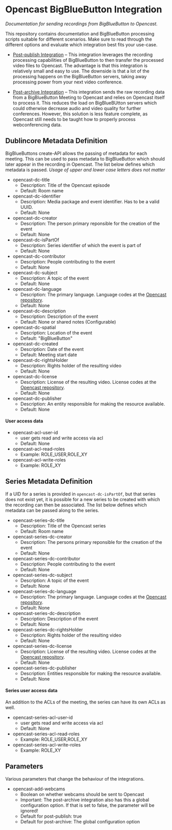 Opencast BigBlueButton Integration
==================================

_Documentation for sending recordings from BigBlueButton to Opencast._

This repository contains documentation and BigBlueButton processing scripts suitable for different scenarios.
Make sure to read through the different options and evaluate which integration best fits your use-case.

- [Post-publish Integration](post-publish) – This integration leverages the recording processing capabilities of BigBlueButton to then transfer the processed video files to Opencast.
  The advantage is that this integration is relatively small and easy to use. The downside is that a lot of the processing happens on the BigBlueButton servers,
  taking away processing power from your next video conference.

- [Post-archive Integration](post-archive) – This integration sends the raw recording data from a BigBlueButton Meeting to Opencast and relies on Opencast itself to process it.
  This reduces the load on BigBlueBUtton servers which could otherwise decrease audio and video quality for further conferences. However, this solution is less feature complete, as Opencast still needs to be taught how to properly process webconferencing data.


Dublincore Metadata Definition
-------------------

BigBlueButtons create-API allows the passing of metadata for each meeting. This can be used to pass metadata to BigBlueButton which should later appear in the recording in Opencast. The list below defines which metadata is passed.
*Usage of upper and lower case letters does not matter*

- opencast-dc-title
    - Description: Title of the Opencast episode
    - Default: Room name
- opencast-dc-identifier
    - Description: Media package and event identifier. Has to be a valid UUID.
    - Default: None
- opencast-dc-creator
    - Description: The person primary reponsible for the creation of the event
    - Default: None
- opencast-dc-isPartOf
    - Description: Series identifier of which the event is part of
    - Default: None
- opencast-dc-contributor
    - Description: People contributing to the event
    - Default: None
- opencast-dc-subject
    - Description: A topic of the event
    - Default: None
- opencast-dc-language
    - Description: The primary language. Language codes at the [Opencast repository](https://github.com/opencast/opencast/blob/develop/etc/listproviders/languages.properties).
    - Default: None
- opencast-dc-description
    - Description: Description of the event
    - Default: None or shared notes (Configurable)
- opencast-dc-spatial
    - Description: Location of the event
    - Default: "BigBlueButton"
- opencast-dc-created
    - Description: Date of the event
    - Default: Meeting start date
- opencast-dc-rightsHolder
    - Description: Rights holder of the resulting video
    - Default: None
- opencast-dc-license
    - Description: License of the resulting video. License codes at the [Opencast repository](https://github.com/opencast/opencast/blob/develop/etc/listproviders/licenses.properties).
    - Default: None
- opencast-dc-publisher
    - Description: An entity responsible for making the resource available.
    - Default: None


#### User access data

- opencast-acl-user-id
    - user gets read and write access via acl
    - Default: None
- opencast-acl-read-roles
    - Example: ROLE_USER,ROLE_XY
- opencast-acl-write-roles
    - Example: ROLE_XY


Series Metadata Definition
----------------

If a UID for a series is provided in `opencast-dc-isPartOf`, but that series does not exist yet, it is possible for a new series to be created with which the recording can then be associated. The list below defines which metadata can be passed along to the series.

- opencast-series-dc-title
    - Description: Title of the Opencast series
    - Default: Room name
- opencast-series-dc-creator
    - Description: The persons primary reponsible for the creation of the event
    - Default: None
- opencast-series-dc-contributor
    - Description: People contributing to the event
    - Default: None
- opencast-series-dc-subject
    - Description: A topic of the event
    - Default: None
- opencast-series-dc-language
    - Description: The primary language. Language codes at the [Opencast repository](https://github.com/opencast/opencast/blob/develop/etc/listproviders/languages.properties).
    - Default: None
- opencast-series-dc-description
    - Description: Description of the event
    - Default: None
- opencast-series-dc-rightsHolder
    - Description: Rights holder of the resulting video
    - Default: None
- opencast-series-dc-license
    - Description: License of the resulting video. License codes at the [Opencast repository](https://github.com/opencast/opencast/blob/develop/etc/listproviders/licenses.properties).
    - Default: None
- opencast-series-dc-publisher
    - Description: Entities responsible for making the resource available.
    - Default: None


#### Series user access data

An addition to the ACLs of the meeting, the series can have its own ACLs as well.

- opencast-series-acl-user-id
    - user gets read and write access via acl
    - Default: None
- opencast-series-acl-read-roles
    - Example: ROLE_USER,ROLE_XY
- opencast-series-acl-write-roles
    - Example: ROLE_XY


Parameters
----------------

Various parameters that change the behaviour of the integrations.
- opencast-add-webcams
  - Boolean on whether webcams should be sent to Opencast
  - Important: The post-archive integration also has this a global configuration option. If that is set to false, the parameter will be ignored!
  - Default for post-publish: true
  - Default for post-archive: The global configuration option
